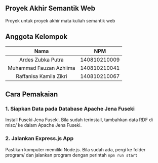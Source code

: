 ## Proyek Akhir Semantik Web

Proyek untuk proyek akhir mata kuliah semantik web

## Anggota Kelompok
| Nama | NPM |
| :---: | :---: |
| Ardes Zubka Putra | 140810210009 |
| Muhammad Fauzan Azhiima | 140810210041 | 
| Raffanisa Kamila Zikri | 140810210067 |

## Cara Pemakaian

### 1. Siapkan Data pada Database Apache Jena Fuseki
Install Fuseki Jena Fuseki. Bila sudah terinstall, tambahkan data RDF di misc/ ke dalam Apache Jena Fuseki. 

### 2. Jalankan Express.js App
Pastikan komputer memiliki Node.js. Bila sudah ada, pergi ke folder program/ dan jalankan program dengan perintah ```npm run start```


